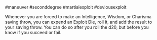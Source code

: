 #maneuver #seconddegree #martialexploit #deviousexploit 

Whenever you are forced to make an Intelligence, Wisdom, or Charisma saving throw, you can expend an Exploit Die, roll it, and add the result to your saving throw. You can do so after you roll the d20, but before you know if you succeed or fail.